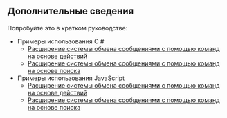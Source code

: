 ## <a name="learn-more"></a>Дополнительные сведения

Попробуйте это в кратком руководстве:

* Примеры использования C #
  * [Расширение системы обмена сообщениями с помощью команд на основе действий](https://github.com/microsoft/BotBuilder-Samples/tree/master/samples/csharp_dotnetcore/51.teams-messaging-extensions-action)
  * [Расширение системы обмена сообщениями с помощью команд на основе поиска](https://github.com/microsoft/BotBuilder-Samples/tree/master/samples/csharp_dotnetcore/50.teams-messaging-extensions-search)
* Примеры использования JavaScript
  * [Расширение системы обмена сообщениями с помощью команд на основе действий](https://github.com/microsoft/BotBuilder-Samples/tree/master/samples/javascript_nodejs/51.teams-messaging-extensions-action)
  * [Расширение системы обмена сообщениями с помощью команд на основе поиска](https://github.com/microsoft/BotBuilder-Samples/tree/master/samples/javascript_nodejs/50.teams-messaging-extensions-search)